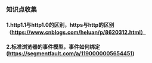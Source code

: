 ### 知识点收集

#### 1.http1.1与http1.0的区别，https与http的区别（https://www.cnblogs.com/heluan/p/8620312.html）

#### 2.标准浏览器的事件模型，事件如何绑定(https://segmentfault.com/a/1190000005654451)
